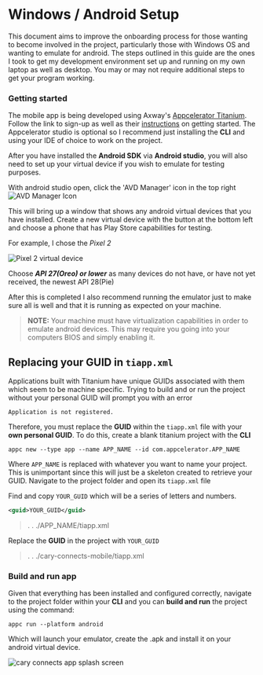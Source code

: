 # Windows / Android Setup

This document aims to improve the onboarding process for those wanting to become involved in the project, particularly those with Windows OS and wanting to emulate for android.
The steps outlined in this guide are the ones I took to get my development environment set up and running on my own laptop as well as desktop. You may or may not require additional steps to get your program working.


### Getting started

The mobile app is being developed using Axway's [Appcelerator Titanium](https://www.appcelerator.com/signup/).
Follow the link to sign-up as well as their [instructions](https://platform.axway.com/#/product/cli) on getting started.
The Appcelerator studio is optional so I recommend just installing the **CLI** and using your IDE of choice to work on the project.

After you have installed the **Android SDK** via **Android studio**, you will also need to set up your virtual device if you wish to emulate for testing purposes.

With android studio open, click the 'AVD Manager' icon in the top right
![AVD Manager Icon](https://image.ibb.co/bXR3o0/android-studio-AVD.jpg)

This will bring up a window that shows any android virtual devices that you have installed. Create a new virtual device with the button at the bottom left and choose a phone that has Play Store capabilities for testing.

For example, I chose the *Pixel 2*

![Pixel 2 virtual device](https://preview.ibb.co/ehn9T0/pixel-2-vd.jpg)

Choose ***API 27(Oreo) or lower*** as many devices do not have, or have not yet received, the newest API 28(Pie)

After this is completed I also recommend running the emulator just to make sure all is well and that it is running as expected on your machine.

> **NOTE:** Your machine must have virtualization capabilities in order to emulate android devices. This may require you going into your computers BIOS and simply enabling it.
## Replacing your GUID in ```tiapp.xml```

Applications built with Titanium have unique GUIDs associated with them which seem to be machine specific. Trying to build and or run the project without your personal GUID will prompt
you with an error
```shell
Application is not registered.
```

Therefore, you must replace the **GUID** within the ```tiapp.xml``` file with your **own personal GUID**. To do this,
create a blank titanium project with the **CLI**
```shell
appc new --type app --name APP_NAME --id com.appcelerator.APP_NAME
```

Where ```APP_NAME``` is replaced with whatever you want to name your project. This is unimportant since this will just be a skeleton created to retrieve your GUID.
Navigate to the project folder and open its ```tiapp.xml``` file

Find and copy ```YOUR_GUID``` which will be a series of letters and numbers.
```xml
<guid>YOUR_GUID</guid>
```

> . . ./APP_NAME/tiapp.xml

Replace the **GUID** in the project with ```YOUR_GUID```
> . . ./cary-connects-mobile/tiapp.xml

### Build and run app
Given that everything has been installed and configured correctly, navigate to the project folder within your **CLI** and you can **build and run** the project using the command:
```shell
appc run --platform android
```
Which will launch your emulator, create the .apk and install it on your android virtual device.

![cary connects app splash screen](https://image.ibb.co/mF19d0/app-icon-frame-framed.png)
